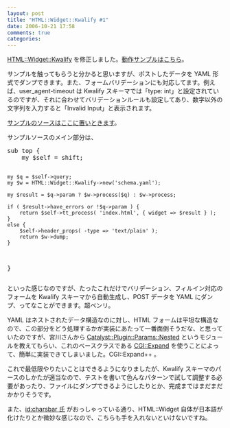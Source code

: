 ```yaml
---
layout: post
title: "HTML::Widget::Kwalify #1"
date: 2006-10-21 17:58
comments: true
categories: 
---
```

<p>
<a class="ext-link" href="http://trac.mizzy.org/public/browser/library/perl/trunk/HTML-Widget-Kwalify"><span class="icon"></span>HTML::Widget::Kwalify</a> を修正しました。<a class="ext-link" href="http://mizzy.org/widget/index.cgi"><span class="icon"></span>動作サンプルはこちら</a>。
</p>
<p>
サンプルを触ってもらうと分かると思いますが、ポストしたデータを YAML 形式でダンプできます。また、フォームバリデーションにも対応してます。例えば、user_agent-timeout は Kwalify スキーマでは「type: int」と設定されているのですが、それに合わせてバリデーションルールも設定してあり、数字以外の文字列を入力すると「Invalid Input」と表示されます。
</p>
<p>
<a class="ext-link" href="http://trac.mizzy.org/public/browser/samples/widget_kwalify/"><span class="icon"></span>サンプルのソースはここに置いときます</a>。
</p>
<p>
サンプルソースのメイン部分は、
</p>
<pre class="wiki">
sub top {
    my $self = shift;

    my $q = $self->query;
    my $w = HTML::Widget::Kwalify->new('schema.yaml');

    my $result = $q->param ? $w->process($q) : $w->process;

    if ( $result->have_errors or !$q->param ) {
        return $self->tt_process( 'index.html', { widget => $result } );
    }
    else {
        $self->header_props( -type => 'text/plain' );
        return $w->dump;
    }
}
</pre>
<p>
といった感じなのですが、たったこれだけでバリデーション、フィルイン対応のフォームを Kwalify スキーマから自動生成し、POST データを YAML にダンプ、ってなことができます。超ベンリ。
</p>
<p>
YAML はネストされたデータ構造なのに対し、HTML フォームは平坦な構造なので、この部分をどう処理するかが実装にあたって一番面倒そうだな、と思っていたのですが、宮川さんから <a class="ext-link" href="http://search.cpan.org/~nuffin/Catalyst-Plugin-Params-Nested-0.02/lib/Catalyst/Plugin/Params/Nested.pm"><span class="icon"></span>Catalyst::Plugin::Params::Nested</a> というモジュールを教えてもらい、これのベースクラスである <a class="ext-link" href="http://search.cpan.org/~bowmanbs/CGI-Expand-2.02/Expand.pm"><span class="icon"></span>CGI::Expand</a> を使うことによって、簡単に実装できてしまいました。CGI::Expand++ 。
</p>
<p>
これで最低限やりたいことはできるようになりましたが、Kwalify スキーマのパースのしかたが適当なので、テストを書いて色んなパターンで試して調整する必要があったり、ファイルにダンプできるようにしたりとか、完成まではまだまだかかりそうです。
</p>
<p>
また、<a class="ext-link" href="http://d.hatena.ne.jp/charsbar/20060114/1137232891"><span class="icon"></span>id:charsbar 氏</a> がおっしゃっている通り、HTML::Widget 自体が日本語が化けたりとか微妙な感じなので、こちらも手を入れないといけないですね。
</p>